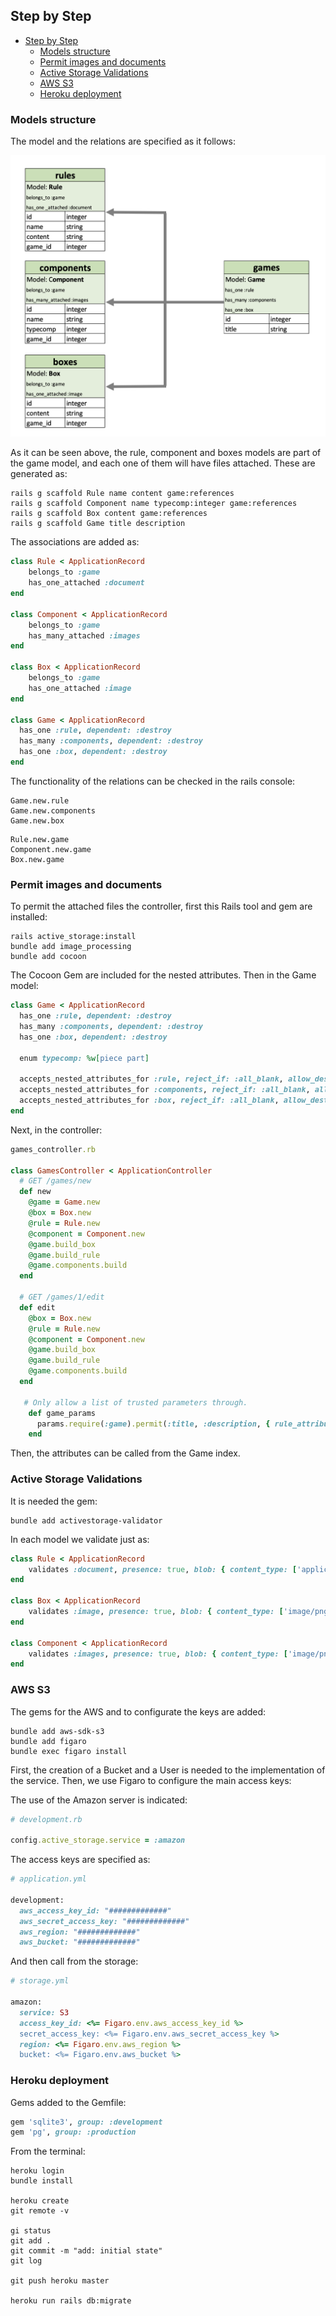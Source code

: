 ## Step by Step 

- [Step by Step](#step-by-step)
  * [Models structure](#models-structure)
  * [Permit images and documents](#permit-images-and-documents)
  * [Active Storage Validations](#active-storage-validations)
  * [AWS S3](#aws-s3)
  * [Heroku deployment](#heroku-deployment)

### Models structure

The model and the relations are specified as it follows:

![game_diagram](/app/assets/images/game_diagram.png)

As it can be seen above, the rule, component and boxes models are part of the game model, and each one of them will have files attached. These are generated as:

```console
rails g scaffold Rule name content game:references
rails g scaffold Component name typecomp:integer game:references
rails g scaffold Box content game:references
rails g scaffold Game title description
```

The associations are added as:

```ruby
class Rule < ApplicationRecord
    belongs_to :game
    has_one_attached :document
end

class Component < ApplicationRecord
    belongs_to :game
    has_many_attached :images
end

class Box < ApplicationRecord
    belongs_to :game
    has_one_attached :image
end

class Game < ApplicationRecord
  has_one :rule, dependent: :destroy
  has_many :components, dependent: :destroy
  has_one :box, dependent: :destroy
end
```

The functionality of the relations can be checked in the rails console:

```console
Game.new.rule
Game.new.components
Game.new.box
```

```console
Rule.new.game
Component.new.game
Box.new.game
```

### Permit images and documents

To permit the attached files the controller, first this Rails tool and gem are installed:

```console
rails active_storage:install
bundle add image_processing
bundle add cocoon
```

The Cocoon Gem are included for the nested attributes. Then in the Game model:

```ruby
class Game < ApplicationRecord
  has_one :rule, dependent: :destroy
  has_many :components, dependent: :destroy
  has_one :box, dependent: :destroy

  enum typecomp: %w[piece part]

  accepts_nested_attributes_for :rule, reject_if: :all_blank, allow_destroy: true
  accepts_nested_attributes_for :components, reject_if: :all_blank, allow_destroy: true
  accepts_nested_attributes_for :box, reject_if: :all_blank, allow_destroy: true
end
```

Next, in the controller:

```ruby
games_controller.rb

class GamesController < ApplicationController
  # GET /games/new
  def new
    @game = Game.new
    @box = Box.new
    @rule = Rule.new
    @component = Component.new
    @game.build_box
    @game.build_rule
    @game.components.build
  end

  # GET /games/1/edit
  def edit
    @box = Box.new
    @rule = Rule.new
    @component = Component.new
    @game.build_box
    @game.build_rule
    @game.components.build
  end

   # Only allow a list of trusted parameters through.
    def game_params
      params.require(:game).permit(:title, :description, { rule_attributes: [:id, :name, :content, :document, :_destroy] }, { components_attributes: [:id, :name, :typecomp, {images: []}, :_destroy] }, { box_attributes: [:id, :content, :image, :_destroy] } )
    end
```

Then, the attributes can be called from the Game index.

### Active Storage Validations 

It is needed the gem:

```console
bundle add activestorage-validator
```

In each model we validate just as:

```ruby
class Rule < ApplicationRecord
    validates :document, presence: true, blob: { content_type: ['application/pdf'], size_range: 1..5.megabytes }
end

class Box < ApplicationRecord
    validates :image, presence: true, blob: { content_type: ['image/png', 'image/jpg', 'image/jpeg'], size_range: 1..5.megabytes }
end

class Component < ApplicationRecord
    validates :images, presence: true, blob: { content_type: ['image/png', 'image/jpg', 'image/jpeg'], size_range: 1..5.megabytes }
end
```

### AWS S3

The gems for the AWS and to configurate the keys are added:

```console
bundle add aws-sdk-s3
bundle add figaro
bundle exec figaro install
```

First, the creation of a Bucket and a User is needed to the implementation of the service. Then, we use Figaro to configure the main access keys:

The use of the Amazon server is indicated:

```ruby
# development.rb

config.active_storage.service = :amazon
```

The access keys are specified as:

```ruby
# application.yml

development:
  aws_access_key_id: "#############"
  aws_secret_access_key: "#############"
  aws_region: "#############"
  aws_bucket: "#############"
```

And then call from the storage:

```ruby
# storage.yml

amazon:
  service: S3
  access_key_id: <%= Figaro.env.aws_access_key_id %>
  secret_access_key: <%= Figaro.env.aws_secret_access_key %>
  region: <%= Figaro.env.aws_region %>
  bucket: <%= Figaro.env.aws_bucket %>
```

### Heroku deployment

Gems added to the Gemfile:

```ruby	
gem 'sqlite3', group: :development			
gem 'pg', group: :production			
```

From the terminal:

```console
heroku login
bundle install

heroku create
git remote -v

gi status
git add .
git commit -m "add: initial state"
git log

git push heroku master

heroku run rails db:migrate
```